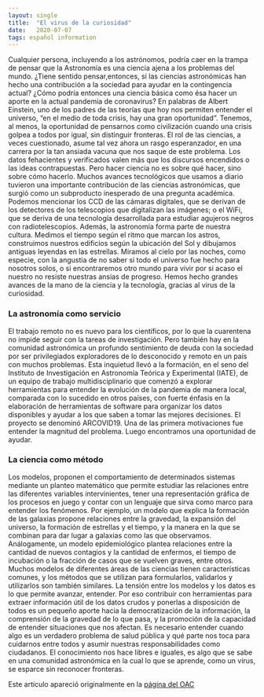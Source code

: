 ```yaml
---
layout: single
title:  "El virus de la curiosidad"
date:   2020-07-07
tags: español information
---
```


Cualquier persona, incluyendo a los astrónomos, podría caer en la trampa de pensar que la Astronomía es una ciencia ajena a los problemas del mundo. ¿Tiene sentido pensar,entonces, si las ciencias astronómicas han hecho una contribución a la sociedad para ayudar en la contingencia actual? ¿Cómo podría entonces una ciencia básica como ésa hacer un aporte en la actual pandemia de coronavirus? En palabras de Albert Einstein, uno de los padres de las teorías que hoy nos permiten entender el universo, “en el medio de toda crisis, hay una gran oportunidad”. Tenemos, al menos, la oportunidad de pensarnos
como civilización cuando una crisis golpea a todos por igual, sin distinguir fronteras.
El rol de las ciencias, a veces cuestionado, asume tal vez ahora un rasgo esperanzador, en una carrera por la tan ansiada vacuna que nos saque de este problema. Los datos fehacientes y verificados valen más que los discursos encendidos o las ideas contrapuestas. Pero hacer ciencia no es sobre qué hacer, sino sobre cómo hacerlo.
Muchos avances tecnológicos que usamos a diario tuvieron una importante contribución de las ciencias astronómicas, que surgió como un subproducto inesperado de una pregunta académica. Podemos mencionar los CCD de las cámaras digitales, que se derivan de los detectores de los telescopios que digitalizan las imágenes; o el WiFi, que se deriva de una tecnología desarrollada para estudiar agujeros negros con radiotelescopios.
Además, la astronomía forma parte de nuestra cultura. Medimos el tiempo según el ritmo que marcan los astros, construimos nuestros edificios según la ubicación del Sol y dibujamos antiguas leyendas en las estrellas. Miramos al cielo por las noches, como especie, con la angustia de no saber si todo el universo fue hecho para nosotros solos, o si encontraremos otro mundo para vivir por si acaso el nuestro no resiste nuestras ansias de progreso. Hemos hecho grandes avances de la mano de la ciencia y la tecnología, gracias al virus de la curiosidad.


### La astronomía como servicio

El trabajo remoto no es nuevo para los científicos, por lo que la cuarentena no impide seguir con la tareas de investigación. Pero también hay en la comunidad astronómica un profundo sentimiento de deuda con la sociedad por ser privilegiados exploradores de lo desconocido y remoto en un país con muchos problemas. Esta inquietud llevó a la formación, en el seno del Instituto de Investigación en Astronomía Teórica y Experimental
(IATE), de un equipo de trabajo multidisciplinario que comenzó a explorar herramientas para entender la evolución de la pandemia de manera local, comparada con lo sucedido en otros países, con fuerte énfasis en la elaboración de herramientas de software para organizar los datos disponibles y ayudar a los que saben a tomar las mejores decisiones. El
proyecto se denominó ARCOVID19. Una de las primera motivaciones fue entender la magnitud del problema. Luego encontramos una oportunidad de ayudar.

### La ciencia como método

Los modelos, proponen el comportamiento de determinados sistemas
mediante un planteo matemático que permite estudiar las relaciones
entre las diferentes variables intervinientes, tener una
representación gráfica de los procesos en juego y contar con un
lenguaje que sirva como marco para entender los fenómenos. Por
ejemplo, un modelo que explica la formación de las galaxias propone
relaciones entre la gravedad, la expansión del universo, la formación
de estrellas y el tiempo, y la manera en la que se combinan para dar
lugar a galaxias como las que observamos. Análogamente, un modelo
epidemiológico plantea relaciones entre la cantidad de nuevos
contagios y la cantidad de enfermos, el tiempo de incubación o la
fracción de casos que se vuelven graves, entre otros. Muchos modelos
de diferentes áreas de las ciencias tienen características comunes, y
los métodos que se utilizan para formularlos, validarlos y utilizarlos
son también similares. La tensión entre los modelos y los datos es lo
que permite avanzar, entender. Por eso contribuir con herramientas
para extraer información útil de los datos crudos y ponerlas a
disposición de todos es un pequeño aporte hacia la democratización de
la información, la comprensión de la gravedad de lo que pasa, y la
promoción de la capacidad de entender situaciones que nos afectan. Es
necesario entender cuando algo es un verdadero problema de salud
pública y qué parte nos toca para cuidarnos entre todos y asumir
nuestras responsabilidades como ciudadanos. El conocimiento nos hace
libres e iguales, es algo que se sabe en una comunidad astronómica en
la cual lo que se aprende, como un virus, se esparce sin reconocer
fronteras.


Este artículo apareció originalmente en la [página del OAC](https://oac.unc.edu.ar/2020/04/04/proyecto-arcovid19-herramientas-para-ayudar-a-entender-y-combatir-el-coronavirus/)

